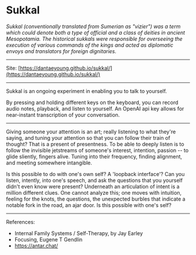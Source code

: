 # Sukkal


_Sukkal (conventionally translated from Sumerian as "vizier") was a term which could denote both a type of official and a class of deities in ancient Mesopotamia. The historical sukkals were responsible for overseeing the execution of various commands of the kings and acted as diplomatic envoys and translators for foreign dignitaries._

---


Site: [https://dantaeyoung.github.io/sukkal/](https://dantaeyoung.github.io/sukkal/)

---


Sukkal is an ongoing experiment in enabling you to talk to yourself.

By pressing and holding different keys on the keyboard, you can record audio notes, playback, and listen to yourself. An OpenAI api key allows for near-instant transcription of your conversation.


---

Giving someone your attention is an art; really listening to what they're saying, and tuning your attention so that you can follow their train of thought? That is a present of presentness. To be able to deeply listen is to follow the invisible jetstreams of someone's interest, intention, passion -- to glide sliently, fingers alive. Tuning into their frequency, finding alignment, and meeting somewhere intangible.

Is this possible to do with one's own self? A 'loopback interface'? Can you listen, intently, into one's speech, and ask the questions that you yourself didn't even know were present? Underneath an articulation of intent is a million different clues. One cannot analyze this; one moves with intuition, feeling for the knots, the questions, the unexpected burbles that indicate a notable fork in the road, an ajar door. Is this possible with one's self? 

---

References:
- Internal Family Systems / Self-Therapy, by Jay Earley
- Focusing, Eugene T Gendlin
- https://antar.chat/

